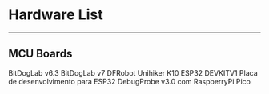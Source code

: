# Hardware List
---
## MCU Boards

BitDogLab v6.3
BitDogLab v7
DFRobot Unihiker K10
ESP32 DEVKITV1
Placa de desenvolvimento para ESP32 
DebugProbe v3.0 com RaspberryPi Pico

